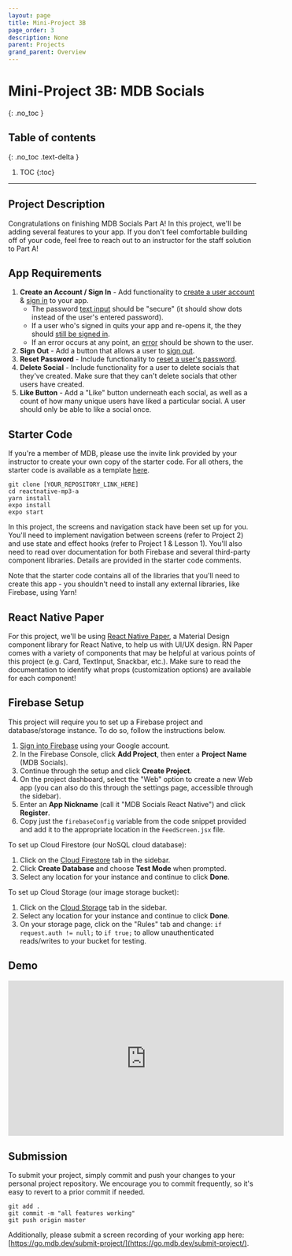 ```yaml
---
layout: page
title: Mini-Project 3B
page_order: 3
description: None
parent: Projects
grand_parent: Overview
---
```


# Mini-Project 3B: MDB Socials
{: .no_toc }

## Table of contents
{: .no_toc .text-delta }

1. TOC
{:toc}

---


## Project Description

Congratulations on finishing MDB Socials Part A! In this project, we'll be adding several features to your app. If you don't feel comfortable building off of your code, feel free to reach out to an instructor for the staff solution to Part A!

## App Requirements

1. **Create an Account / Sign In** - Add functionality to [create a user account](https://firebase.google.com/docs/auth/web/password-auth#create_a_password-based_account) & [sign in](https://firebase.google.com/docs/auth/web/password-auth#sign_in_a_user_with_an_email_address_and_password) to your app.
    - The password [text input](https://callstack.github.io/react-native-paper/text-input.html) should be "secure" (it should show dots instead of the user's entered password).
    - If a user who's signed in quits your app and re-opens it, the they should [still be signed in](https://firebase.google.com/docs/auth/web/auth-state-persistence).
    - If an error occurs at any point, an [error](https://callstack.github.io/react-native-paper/snackbar.html) should be shown to the user.
2. **Sign Out** - Add a button that allows a user to [sign out](https://firebase.google.com/docs/auth/web/password-auth#next_steps).
3. **Reset Password** - Include functionality to [reset a user's password](https://firebase.google.com/docs/auth/web/manage-users#send_a_password_reset_email).
4. **Delete Social** - Include functionality for a user to delete socials that they've created. Make sure that they can't delete socials that other users have created.
5. **Like Button** - Add a "Like" button underneath each social, as well as a count of how many unique users have liked a particular social. A user should only be able to like a social once.


## Starter Code

If you're a member of MDB, please use the invite link provided by your instructor to create your own copy of the starter code. For all others, the starter code is available as a template [here](https://github.com/mdbdev/reactnative-mp3-a).

```
git clone [YOUR_REPOSITORY_LINK_HERE]
cd reactnative-mp3-a
yarn install
expo install
expo start
```

In this project, the screens and navigation stack have been set up for you. You'll need to implement navigation between screens (refer to Project 2) and use state and effect hooks (refer to Project 1 & Lesson 1). You'll also need to read over documentation for both Firebase and several third-party component libraries. Details are provided in the starter code comments.

Note that the starter code contains all of the libraries that you'll need to create this app - you shouldn't need to install any external libraries, like Firebase, using Yarn!

## React Native Paper

For this project, we'll be using [React Native Paper](https://callstack.github.io/react-native-paper/), a Material Design component library for React Native, to help us with UI/UX design. RN Paper comes with a variety of components that may be helpful at various points of this project (e.g. Card, TextInput, Snackbar, etc.). Make sure to read the documentation to identify what props (customization options) are available for each component!

## Firebase Setup

This project will require you to set up a Firebase project and database/storage instance. To do so, follow the instructions below.

1. [Sign into Firebase](https://console.firebase.google.com) using your Google account.
2. In the Firebase Console, click **Add Project**, then enter a **Project Name** (MDB Socials).
3. Continue through the setup and click **Create Project**.
4. On the project dashboard, select the "Web" option to create a new Web app (you can also do this through the settings page, accessible through the sidebar).
5. Enter an **App Nickname** (call it "MDB Socials React Native") and click **Register**.
6. Copy just the `firebaseConfig` variable from the code snippet provided and add it to the appropriate location in the `FeedScreen.jsx` file.

To set up Cloud Firestore (our NoSQL cloud database):

1. Click on the [Cloud Firestore](https://console.firebase.google.com/project/_/firestore) tab in the sidebar.
2. Click **Create Database** and choose **Test Mode** when prompted.
3. Select any location for your instance and continue to click **Done**.

To set up Cloud Storage (our image storage bucket):

1. Click on the [Cloud Storage](https://console.firebase.google.com/project/_/storage) tab in the sidebar.
2. Select any location for your instance and continue to click **Done**.
3. On your storage page, click on the "Rules" tab and change:
    `if request.auth != null;` to `if true;` to allow unauthenticated reads/writes to your bucket for testing.

## Demo

<iframe width="560" height="315" src="https://www.youtube.com/embed/80_w_NeuZEs" frameborder="0" allow="accelerometer; clipboard-write; encrypted-media; gyroscope; picture-in-picture" allowfullscreen></iframe>

## Submission

To submit your project, simply commit and push your changes to your personal project repository. We encourage you to commit frequently, so it's easy to revert to a prior commit if needed.

```
git add .
git commit -m "all features working"
git push origin master
```

Additionally, please submit a screen recording of your working app here: [https://go.mdb.dev/submit-project/](https://go.mdb.dev/submit-project/).

